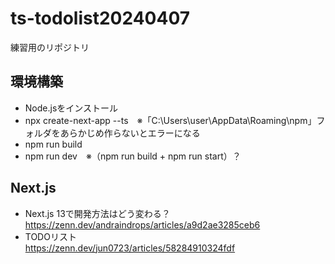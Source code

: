 # ts-todolist20240407
練習用のリポジトリ

## 環境構築
- Node.jsをインストール
- npx create-next-app --ts　※「C:\Users\user\AppData\Roaming\npm」フォルダをあらかじめ作らないとエラーになる
- npm run build
- npm run dev　※（npm run build + npm run start）？

## Next.js
- Next.js 13で開発方法はどう変わる？<br>
https://zenn.dev/andraindrops/articles/a9d2ae3285ceb6
- TODOリスト<br>
https://zenn.dev/jun0723/articles/58284910324fdf
